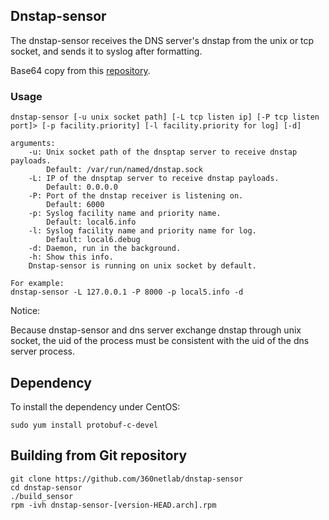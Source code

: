 ## Dnstap-sensor

The dnstap-sensor receives the DNS server's dnstap from the unix or tcp socket, and sends it to syslog after formatting.

Base64 copy from this [repository](https://github.com/littlstar/b64.c).

### Usage

```
dnstap-sensor [-u unix socket path] [-L tcp listen ip] [-P tcp listen port]> [-p facility.priority] [-l facility.priority for log] [-d]

arguments:
    -u: Unix socket path of the dnsptap server to receive dnstap payloads.
        Default: /var/run/named/dnstap.sock
    -L: IP of the dnsptap server to receive dnstap payloads.
        Default: 0.0.0.0
    -P: Port of the dnstap receiver is listening on.
        Default: 6000
    -p: Syslog facility name and priority name.
        Default: local6.info
    -l: Syslog facility name and priority name for log.
        Default: local6.debug
    -d: Daemon, run in the background.
    -h: Show this info.
    Dnstap-sensor is running on unix socket by default.

For example:
dnstap-sensor -L 127.0.0.1 -P 8000 -p local5.info -d
```

Notice:

Because dnstap-sensor and dns server exchange dnstap through unix socket, the uid of the process must be consistent with the uid of the dns server process.

## Dependency

To install the dependency under CentOS: 
```
sudo yum install protobuf-c-devel
```

## Building from Git repository

```
git clone https://github.com/360netlab/dnstap-sensor 
cd dnstap-sensor
./build_sensor
rpm -ivh dnstap-sensor-[version-HEAD.arch].rpm
```
